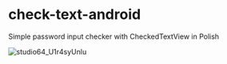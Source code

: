 # check-text-android

Simple password input checker with CheckedTextView in Polish

![studio64_U1r4syUnlu](https://user-images.githubusercontent.com/42645784/217386495-da153ed0-f3a3-4300-ab2d-6438b93f4e34.png)
